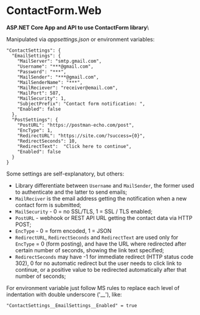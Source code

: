 ﻿# ContactForm.Web

**ASP.NET Core App and API to use ContactForm library**\

Manipulated via *appsettings.json* or environment variables:

```
"ContactSettings": {
  "EmailSettings": {
    "MailServer": "smtp.gmail.com",
    "Username": "***@gmail.com",
    "Password": "***",
    "MailSender": "***@gmail.com",
    "MailSenderName": "***",
    "MailReciever": "receiver@email.com",
    "MailPort": 587,
    "MailSecurity": 1,
    "SubjectPrefix": "Contact form notification: ",
    "Enabled": false
  },
  "PostSettings": {
    "PostURL": "https://postman-echo.com/post",
    "EncType": 1,
    "RedirectURL": "https://site.com/?success={0}",
    "RedirectSeconds": 10,
    "RedirectText":  "Click here to continue",
    "Enabled": false
  }
}
```

Some settings are self-explanatory, but others:

* Library differentiate between `Username` and `MailSender`, the former used to authenticate and the latter to send emails;
* `MailReciver` is the email address getting the notification when a new contact form is submitted;
* `MailSecurity` - 0 = no SSL/TLS, 1 = SSL / TLS enabled;
* `PostURL` - webhook or REST API URL getting the contact data via HTTP POST;
* `EncType` - 0 = form encoded, 1 = JSON
* `RedirectURL`, `RedirectSeconds` and `RedirectText` are used only for `EncType` = 0 (form posting), and have the URL where redirected after certain number of seconds, showing the link text specified;
* `RedirectSeconds` may have -1 for immediate redirect (HTTP status code 302), 0 for no automatic redirect but the user needs to click link to continue, or a positive value to be redirected automatically after that number of seconds;

For environment variable just follow MS rules to replace each level of indentation with double underscore ('__'), 
like:

`"ContactSettings__EmailSettings__Enabled" = true`